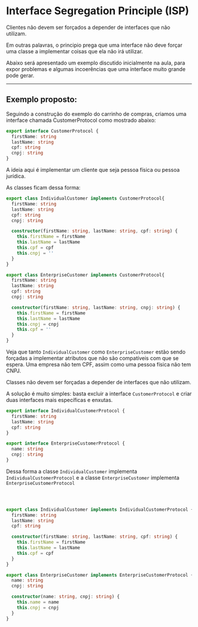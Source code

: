 # Interface Segregation Principle (ISP)

Clientes não devem ser forçados a depender de interfaces que não utilizam.

Em outras palavras, o principio prega que uma interface não deve forçar uma classe a implementar coisas que ela não irá utilizar.

Abaixo será apresentado um exemplo discutido inicialmente na aula, para expor problemas e algumas incoerências que uma interface muito grande pode gerar.

---
## Exemplo proposto:

Seguindo a construção do exemplo do carrinho de compras, criamos uma interface chamada CustomerProtocol como mostrado abaixo:

~~~typescript
export interface CustomerProtocol {
  firstName: string
  lastName: string
  cpf: string
  cnpj: string
}
~~~

A ideia aqui é implementar um cliente que seja pessoa física ou pessoa jurídica.

As classes ficam dessa forma:

~~~ typescript
export class IndividualCustomer implements CustomerProtocol{
  firstName: string
  lastName: string
  cpf: string
  cnpj: string

  constructor(firstName: string, lastName: string, cpf: string) {
    this.firstName = firstName
    this.lastName = lastName
    this.cpf = cpf
    this.cnpj = ''
  }
}
~~~

~~~ typescript
export class EnterpriseCustomer implements CustomerProtocol{
  firstName: string
  lastName: string
  cpf: string
  cnpj: string

  constructor(firstName: string, lastName: string, cnpj: string) {
    this.firstName = firstName
    this.lastName = lastName
    this.cnpj = cnpj
    this.cpf = ''
  }
}
~~~

Veja que tanto `IndividualCustomer` como `EnterpriseCustomer` estão sendo forçadas a implementar atributos que não são compatíveis com que se espera.
Uma empresa não tem CPF, assim como uma pessoa física não tem CNPJ.

Classes não devem ser forçadas a depender de interfaces que não utilizam.

A solução é muito simples: basta excluir a interface `CustomerProtocol` e criar duas interfaces mais específicas e enxutas.

~~~ typescript
export interface IndividualCustomerProtocol {
  firstName: string
  lastName: string
  cpf: string
}
~~~

~~~ typescript
export interface EnterpriseCustomerProtocol {
  name: string
  cnpj: string
}
~~~

Dessa forma a classe `IndividualCustomer` implementa `IndividualCustomerProtocol` e a classe `EnterpriseCustomer` implementa `EnterpriseCustomerProtocol`

##### `    `
~~~ typescript
export class IndividualCustomer implements IndividualCustomerProtocol {
  firstName: string
  lastName: string
  cpf: string

  constructor(firstName: string, lastName: string, cpf: string) {
    this.firstName = firstName
    this.lastName = lastName
    this.cpf = cpf
  }
}
~~~

~~~ typescript
export class EnterpriseCustomer implements EnterpriseCustomerProtocol {
  name: string
  cnpj: string

  constructor(name: string, cnpj: string) {
    this.name = name
    this.cnpj = cnpj
  }
}
~~~

